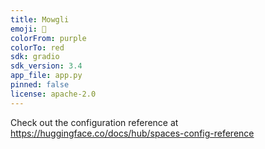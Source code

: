 ```yaml
---
title: Mowgli
emoji: 👀
colorFrom: purple
colorTo: red
sdk: gradio
sdk_version: 3.4
app_file: app.py
pinned: false
license: apache-2.0
---
```


Check out the configuration reference at https://huggingface.co/docs/hub/spaces-config-reference

